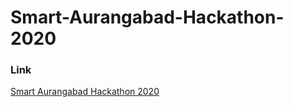 # Smart-Aurangabad-Hackathon-2020

### Link
[Smart Aurangabad Hackathon 2020](https://www.smartaurangabadhack.co.in "SAH's Homepage")
